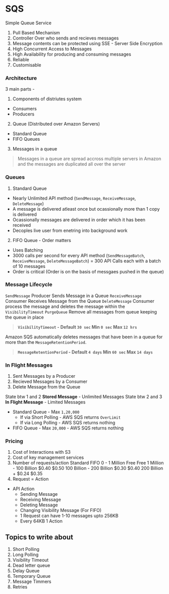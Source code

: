# SQS
Simple Queue Service
1. Pull Based Mechanism
2. Controller Over who sends and recieves messages
3. Message contents can be protected using SSE - Server Side Encryption
4. High Concurrent Access to Messages
5. High Availability for producing and consuming messages
6. Reliable
7. Customisable

### Architecture
3 main parts -
1. Components of distriutes system
  - Consumers
  - Producers
2. Queue (Distributed over Amazon Servers)
  - Standard Queue
  - FIFO Queues
3. Messages in a queue

> Messages in a queue are spread accross multiple servers in Amazon and the messages are duplicated all over the server

### Queues
1. Standard Queue 
  - Nearly Unlimited API method (`SendMessage`, `ReceiveMessage`, `DeleteMessage`) 
  - A message is delivered atleast once but ocassionally more than 1 copy is delivered
  - Ocassionally messages are delivered in order which it has been received
  - Decoples live user from enetring into background work

2. FIFO Queue - Order matters
  - Uses Batching
  - 3000 calls per second for every API method (`SendMessageBatch`, `ReceiveMessage`, `DeleteMessageBatch`) = 300 API Calls each with a batch of 10 messages
  - Order is critical (Order is on the basis of messgaes pushed in the queue)

### Message Lifecycle
`SendMessage` Producer Sends Message in a Queue 
`ReceiveMessage` Consumer Receives Message from the Queue 
`DeleteMessage` Consumer process the message and deletes the message within the `VisibilityTimeout`
`PurgeQueue` Remove all messages from queue keeping the queue in place

> **`VisibilityTimeout` - Default `30 sec` Min `0 sec` Max `12 hrs`**

Amazon SQS automatically deletes messages that have been in a queue for more than the `MessageRetentionPeriod`.

> **`MessageRetentionPeriod` - Default `4 days` Min `60 sec` Max `14 days`**

### In Flight Messages
1. Sent Messages by a Producer
2. Recieved Messages by a Consumer
3. Delete Message from the Queue

State btw 1 and 2 **Stored Message** - Unlimited Messages
State btw 2 and 3 **In Flight Message** - Limited Messages
  - Standard Queue - Max `1,20,000`
    - If via Short Polling - AWS SQS returns `OverLimit`
    - If via Long Polling - AWS SQS returns nothing
  - FIFO Queue - Max `20,000` - AWS SQS returns nothing

### Pricing
1. Cost of Interactions with S3
2. Cost of key management services
3. Number of requests/action     Standard       FIFO 
   0 - 1 Million                  Free         Free
   1 Million - 100 Billion        $0.40        $0.50
   100 Billion - 200 Billion      $0.30        $0.40
   200 Billion +                  $0.24        $0.35
4. Request = Action
  - API Action
    - Sending Message
    - Receiving Message
    - Deleting Message
    - Changing Visibility Message (For FIFO)
    - 1 Request can have 1-10 messages upto 256KB
    - Every 64KB 1 Action


## Topics to write about
1. Short Polling
2. Long Polling
3. Visibility Timeout
4. Dead letter queue
5. Delay Queue
6. Temporary Queue
7. Message Timmers
8. Retries
